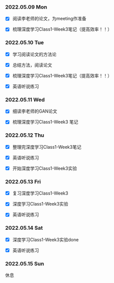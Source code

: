 ### 2022.05.09  Mon

- [x] 阅读李老师的论文，为meeting作准备

- [x] 梳理深度学习Class1-Week3笔记（提高效率！！）



### 2022.05.10  Tue

- [x] 学习阅读论文的方法论
- [x] 总结方法，阅读论文
- [x] 梳理深度学习Class1-Week3笔记（提高效率！！）
- [x] 英语听说练习



### 2022.05.11  Wed

- [x] 细读李老师的GAN论文
- [x] 梳理深度学习Class1-Week3 笔记



### 2022.05.12  Thu

- [x] 整理完深度学习Class1-Week3笔记
- [x] 英语听说练习
- [x] 开始深度学习Class1-Week3实验



### 2022.05.13  Fri

- [x] 复习深度学习Class1-Week3

- [x] 深度学习Class1-Week3实验

- [x] 英语听说练习

  

### 2022.05.14  Sat

- [x] 深度学习Class1-Week3实验done
- [x] 英语听说练习



### 2022.05.15 Sun

休息
